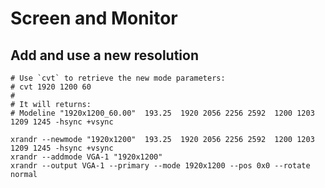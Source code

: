 # Screen and Monitor

## Add and use a new resolution

    # Use `cvt` to retrieve the new mode parameters:
    # cvt 1920 1200 60
    #
    # It will returns:
    # Modeline "1920x1200_60.00"  193.25  1920 2056 2256 2592  1200 1203 1209 1245 -hsync +vsync
    
    xrandr --newmode "1920x1200"  193.25  1920 2056 2256 2592  1200 1203 1209 1245 -hsync +vsync
    xrandr --addmode VGA-1 "1920x1200"
    xrandr --output VGA-1 --primary --mode 1920x1200 --pos 0x0 --rotate normal
